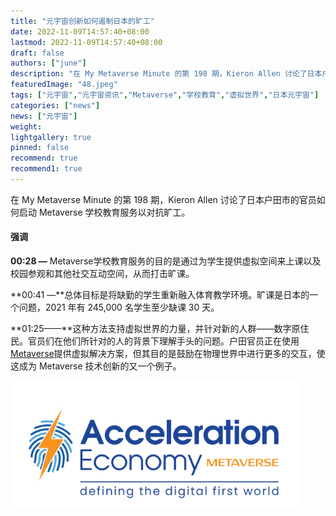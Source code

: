 ```yaml
---
title: "元宇宙创新如何遏制日本的旷工"
date: 2022-11-09T14:57:40+08:00
lastmod: 2022-11-09T14:57:40+08:00
draft: false
authors: ["june"]
description: "在 My Metaverse Minute 的第 198 期，Kieron Allen 讨论了日本户田市的官员如何启动 Metaverse 学校教育服务以对抗旷工。"
featuredImage: "48.jpeg"
tags: ["元宇宙","元宇宙资讯","Metaverse","学校教育","虚拟世界","日本元宇宙"]
categories: ["news"]
news: ["元宇宙"]
weight: 
lightgallery: true
pinned: false
recommend: true
recommend1: true
---
```


在 My Metaverse Minute 的第 198 期，Kieron Allen 讨论了日本户田市的官员如何启动 Metaverse 学校教育服务以对抗旷工。

#### 强调

**00:28 —** Metaverse学校教育服务的目的是通过为学生提供虚拟空间来上课以及校园参观和其他社交互动空间，从而打击旷课。

**00:41 —**总体目标是将缺勤的学生重新融入体育教学环境。旷课是日本的一个问题，2021 年有 245,000 名学生至少缺课 30 天。

**01:25——**这种方法支持虚拟世界的力量，并针对新的人群——数字原住民。官员们在他们所针对的人的背景下理解手头的问题。户田官员正在使用[Metaverse](https://accelerationeconomy.com/metaverse/my-metaverse-minute-ep-75-metaverse-opportunities-for-higher-education/)提供虚拟解决方案，但其目的是鼓励在物理世界中进行更多的交互，使这成为 Metaverse 技术创新的又一个例子。

![元宇宙](47.png)